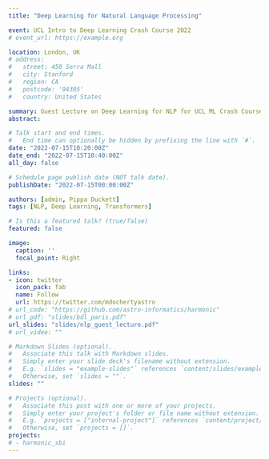 ```yaml
---
title: "Deep Learning for Natural Language Processing"

event: UCL Intro to Deep Learning Crash Course 2022
# event_url: https://example.org

location: London, UK
# address:
#   street: 450 Serra Mall
#   city: Stanford
#   region: CA
#   postcode: '94305'
#   country: United States

summary: Guest Lecture on Deep Learning for NLP for UCL ML Crash Course.
abstract:

# Talk start and end times.
#   End time can optionally be hidden by prefixing the line with `#`.
date: "2022-07-15T10:20:00Z"
date_end: "2022-07-15T10:40:00Z"
all_day: false

# Schedule page publish date (NOT talk date).
publishDate: "2022-07-15T00:00:00Z"

authors: [admin, Pippa Duckett]
tags: [NLP, Deep Learning, Transformers]

# Is this a featured talk? (true/false)
featured: false

image:
  caption: ''
  focal_point: Right

links:
- icon: twitter
  icon_pack: fab
  name: Follow
  url: https://twitter.com/mdochertyastro
# url_code: "https://github.com/astro-informatics/harmonic"
# url_pdf: "slides/bdl_paris.pdf"
url_slides: "slides/nlp_guest_lecture.pdf"
# url_video: ""

# Markdown Slides (optional).
#   Associate this talk with Markdown slides.
#   Simply enter your slide deck's filename without extension.
#   E.g. `slides = "example-slides"` references `content/slides/example-slides.md`.
#   Otherwise, set `slides = ""`.
slides: ""

# Projects (optional).
#   Associate this post with one or more of your projects.
#   Simply enter your project's folder or file name without extension.
#   E.g. `projects = ["internal-project"]` references `content/project/deep-learning/index.md`.
#   Otherwise, set `projects = []`.
projects:
# - harmonic_sbi
---
```


<!-- Slides can be added in a few ways:

- **Create** slides using Wowchemy's [*Slides*](https://wowchemy.com/docs/managing-content/#create-slides) feature and link using `slides` parameter in the front matter of the talk file
- **Upload** an existing slide deck to `static/` and link using `url_slides` parameter in the front matter of the talk file
- **Embed** your slides (e.g. Google Slides) or presentation video on this page using [shortcodes](https://wowchemy.com/docs/writing-markdown-latex/).

Further event details, including [page elements](https://wowchemy.com/docs/writing-markdown-latex/) such as image galleries, can be added to the body of this page. -->
